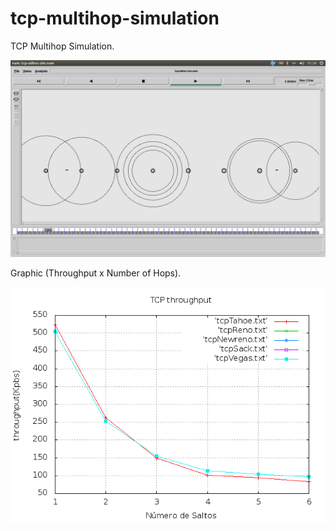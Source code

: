 tcp-multihop-simulation
=======================

TCP Multihop Simulation.

<p align="center"> <img src="img/img1.png"/> </p>

Graphic (Throughput x Number of Hops).

<p align="center"> <img src="img/img2.png"/> </p>
